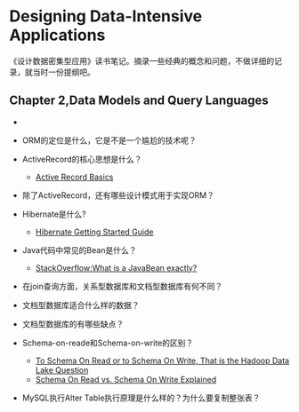 # Designing Data-Intensive Applications

《设计数据密集型应用》读书笔记。摘录一些经典的概念和问题，不做详细的记录，就当时一份提纲吧。


## Chapter 2,Data Models and Query Languages

* 

* ORM的定位是什么，它是不是一个尴尬的技术呢？

* ActiveRecord的核心思想是什么？
    * [Active Record Basics](https://guides.rubyonrails.org/active_record_basics.html)
* 除了ActiveRecord，还有哪些设计模式用于实现ORM？

* Hibernate是什么?
    * [Hibernate Getting Started Guide](http://docs.jboss.org/hibernate/orm/5.3/quickstart/html_single/)

* Java代码中常见的Bean是什么？
    * [StackOverflow:What is a JavaBean exactly?](https://stackoverflow.com/questions/3295496/what-is-a-javabean-exactly)

* 在join查询方面，关系型数据库和文档型数据库有何不同？

* 文档型数据库适合什么样的数据？

<!-- 易于表示一对多关系;自解释，彼此关系弱，不需要频繁互相引用、参考的数据  -->

* 文档型数据库的有哪些缺点？

<!-- 数据有可能重复，比如多个对象具有相同的属性，字段值相同;一般不支持事务;不方便join-->

* Schema-on-reade和Schema-on-write的区别？

    * [To Schema On Read or to Schema On Write, That is the Hadoop Data Lake Question](https://adaptivesystemsinc.com/blog/to-schema-on-read-or-to-schema-on-write-that-is-the-hadoop-data-lake-question/)
    * [Schema On Read vs. Schema On Write Explained](https://www.thomashenson.com/schema-read-vs-schema-write-explained/)

* MySQL执行Alter Table执行原理是什么样的？为什么要复制整张表？
